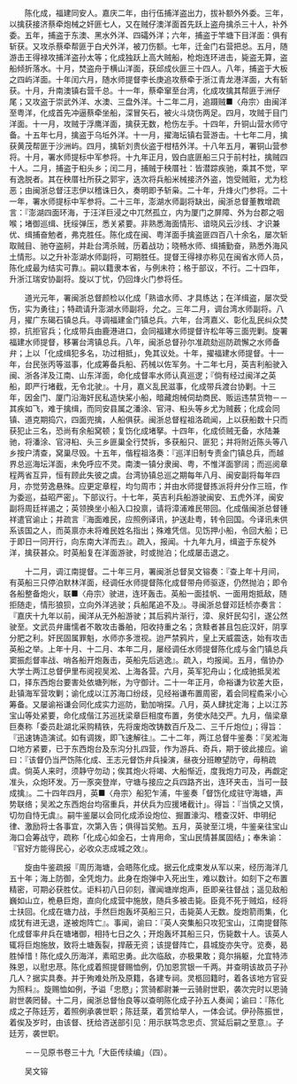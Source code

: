 <!-- { "loadSidebar": true } -->
　　陈化成，福建同安人。嘉庆二年，由行伍捕洋盗出力，拔补额外外委。三年，以擒获接济蔡牵炮械之奸匪七人，又在贼仔澳洋面首先跃上盗舟擒杀三十人，补外委。五年，捕盗于东澳、黑水外洋、四礵外洋；六年，捕盗于竿塘下目洋面：俱有斩获。又攻杀蔡牵帮匪于白犬外洋，被刀伤额。七年，迁金门右营把总。五月，随游击王得禄攻捕洋盗孙太等；化成独跃上高大贼船，枪炮连环进击，毙盗无算，盗船倾折落水。十月，焚盗舟于横山洋面，获邱成伙匪三十四人。八年，捕盗于大板之四屿洋面。十年闰六月，随水师提督李长庚追攻蔡牵于浙江青龙港洋面，大有斩获。十月，升南澳镇右营千总。十一年，蔡牵窜至台湾，化成攻擒其帮匪于洲仔尾；又攻盗于崇武外洋、水澳、三盘外洋。十二年二月，追蹑贼■〈舟宗〉由闽洋至粤洋，化成首先冲逼蔡牵坐船，深冒矢石，被火斗烧伤两足。四月，攻贼于目门洋面。十一月，攻贼于浮鹰洋面，擒获无数，枪伤左手。十四年，升铜山营水师守备。十五年七月，擒盗于乌坵外洋。十一月，擢海坛镇右营游击。十七年二月，擒获黄茂帮匪于沙洲屿。四月，擒斩刘贵伙盗于柑桔外洋。十八年五月，署铜山营参将。十月，署水师提标中军参将。十九年正月，毁白底匪船三只于前村社，擒贼四十人。二月，捕盗于桕头乡；闰二月，捕贼于秧厝社：皆潜踪疾驰，乘其不觉，罕有逸脱者。其在秧厝社所获之郭宇，迭次将兵船米械接济外盗，饱受贼赃，尤为稔恶；由闽浙总督汪志伊以稽诛日久，奏明即予斩枭。二十年，升烽火门参将。二十一年，署水师提标中军参将。二十三年，澎湖水师副将缺出，闽浙总督董教增疏言：『澎湖四面环海，于汪洋巨浸之中兀然孤立，内为厦门之屏障、外为台郡之咽喉；堵御巡缉、抚绥弹压，悉关紧要。非熟悉海面情形、谙晓风云沙线、才识兼优、缉捕奋勉者，弗克胜任。陈化成在闽、粤洋面手擒盗匪四百八十余名，屡次斩取贼目、驰夺盗舸，并赴台湾杀贼，历着战功；晓畅水师、缉捕勤奋，熟悉外海风土情形。以之升补澎湖水师副将，可期胜任。提督王得禄亦称见在闽省水师人员，陈化成最为结实可靠』。嗣以籍隶本省，与例未符；格于部议，不行。二十四年，升浙江瑞安协副将。旋以丁忧，仍回烽火门参将任。

　　道光元年，署闽浙总督颜检以化成「熟谙水师、才具练达；在洋缉盗，屡次受伤，实为勇往」；特疏请升澎湖水师副将，允之。三年二月，调台湾水师副将。八月，擢广东碣石镇总兵。寻调福建金门镇总兵。六年，台湾嘉义、彰化乱民纠众焚掠，抗拒官兵；化成带兵由鹿港进口，会同福建水师提督许松年等三面兜剿。旋署福建水师提督，移署台湾镇总兵。八年，闽浙总督孙尔准疏劾巡防疏懈之水师备弁；上以「化成缉犯多名，功过相抵」，免其议处。十年，擢福建水师提督。十一年，台民张丙等滋事，化成筹备兵船、药械以佐军务。十二年七月，英吉利船驶入闽、浙各洋及江南、山东洋面，命化成督率水师认真巡逻；『倘有经过闽洋之英船，即严行堵截，无令北驶』。十月，嘉义乱民滋事，化成带兵渡台协剿。十三年，因金门、厦门沿海奸民私造快桨小船，暗藏炮械伺劫商民、贩运违禁货物－－其疾如飞，难于擒缉，而同安县属之潘涂、官浔、桕头等乡尤为贼薮；化成会同镇、道克期捣穴，四面兜擒，人船俱获。闽浙总督程祖洛疏闻，上以获船数十只而获犯止三名，恐尚有余船窝顿；复饬化成堵拏。十四年，化成侦贼无备，水陆兼驰，将潘涂、官浔桕、头三乡匪巢全行焚拆，多获船只、匪犯；并将附近陈头等八乡按户清查，窝巢尽毁。十五年，偕程祖洛奏：『巡洋旧制专责金门镇总兵，而越界总巡海坛洋面，未免呼应不灵。南澳一镇分隶闽、粤，不惟洋面寥阔；而巡阅章程两省互异，恒有顾此失彼之虞。台湾协镇总巡之期每年八月、闽安副将每年四月，亦觉劳逸悬殊。应更定章程，均匀周市；并由水师提督拣派将弁分作三班，作为委巡，益昭严密」。下部议行。十七年，英吉利兵船游驶闽安、五虎外洋，闽安副将周廷祥遏之；英领换坐小船入口投禀，请将漳浦难民带回。化成偕闽浙总督锺祥遣官谕止；并疏言『海面难民，应照例译讯，护送赴粤，转令回国。今译讯未供系该国之人，而英禀亦未将难民姓名指出；殊难凭信。见饬押小船，令回大船；已于即日一同开行，向东南大洋而去』。疏入，报闻。十九年九月，缉盗于东椗外洋，擒获甚众。时英船复在洋面游驶，时或抛泊；化成屡击退之。

　　十二月，调江南提督。二十年三月，署闽浙总督吴文镕奏：『查上年十月间，有英船三只停泊默林洋面，经调任水师提督陈化成督带舟师驱逐，仍然抛泊；即令各船整备炮火，联■〈舟宗〉驶进，连环轰击。英船一面挂帆、一面用炮抵敌，随拒随走，情形狼狈，立向外洋逃驶；兵船尾追不及』。寻闽浙总督邓廷桢亦奏言：『嘉庆十九年以前，闽洋从无外船游驶；其后鸦片渐行，漳、泉奸民勾引，遂公然驶至。文武员弁庸懦者不敢攻击番舶，阳收持重之名；贪黩者甚且包庇汉奸，阴享分肥之利。奸民固属罪魁，水师亦多泄视。迨严禁鸦片，皇上天威震迭，始有攻击英船之举。上年十月、十二月、本年二月，屡经调任水师提督陈化成与金门镇总兵窦振彪督率战、哨各船开炮轰击，英船先后逃逸』。疏入，均报闻。五月，偕协办大学士两江总督伊里布阅视吴淞、上海各营。六月，英军犯舟山；化成驰抵吴淞口，择东西炮台要害处依塘列帐，为守御计。二十一年正月，命裕谦为钦差大臣，赴镇海军营攻剿；谕化成以江苏海口纷歧，见经裕谦布置周密，着会同程矞采小心筹备。又屡谕裕谦会同化成实力巡防，勤加哨探。八月，英人肆扰定海；上以江苏宝山等处紧要，命化成偕江苏巡抚梁章巨相度布置，务使水陆交严。九月，偕梁章巨奏称「委员赴湖北采购精铁，先将废炮改铸数百斤及二、三千斤炮位」；得旨：『迅速铸造演试。如有调拨，即飞速解往』。二十二年，两江总督牛鉴奏：『吴淞海口地方紧要，已于东西炮台及东沟分扎四营，作为游兵、奇兵，期于彼此接应。谕曰：『该督仍当严饬陈化成、王志元督饬弁兵操演，昼夜分班瞭望防守，毋稍疏虞。倘英人来时，须静守勿动；俟其炮火将竭、大船惭近，度我炮力可及，再觑定准头，众炮环发。万一豕突登岸，守塘与接应之兵四路齐出，连环夹击，当可一鼓成擒』。二十四年四月，英■〈舟宗〉船犯乍浦，牛鉴奏「督饬化成驻守海塘，声势联络；吴淞之东西炮台均宿重兵，并伏兵为应援堵截计」。得旨：『当慎之又慎，切勿自恃无虞』。嗣牛鉴屡以会同化成添设炮位、掘置濠沟、稽查汉奸、申明纪律、激励将士各事宜，次第入告；俱得旨奖勉。五月，英驶至江境，牛鉴亲往宝山海口会筹战守，疏称「化成心如金石，士肯用命，宝山民情甚属固结」；奉朱谕：『官好方能得民心，必收众志成城之效』。

　　旋由牛鉴疏报『周历海塘，会晤陈化成。据云化成束发从军以来，经历海洋几五十年；海上防御，全凭炮力。此身在炮弹中入死出生，难以数计。如刻下之布置精密，可期必获胜仗。讵料初八日卯刻，骤闻塘岸炮声，臣即亲往督战；遥见敌船巍如山立，桅悬巨炮，直向化成营中施放，随兵多被击毙。臣竟不死于贼焰，经将士扶回。化成在塘力战，手然巨炮轰坏英船三只，击毙英人无数。旋炮箭雨集，化成犹有进无退，遂被炮阵亡』。事闻，谕曰：『英人突集船只攻犯宝山，江南提督陈化成督率弁兵在塘堵御，相持七日之久；开炮轰坏其船三只，伤毙数十人。该英人辄将巨炮施放，致将土塘轰裂，捍蔽无资；该提督阵亡，县城旋亦失守。览奏，曷胜悼惜！陈化成久历海洋，素昭忠勇。此次临敌，亦极果敢；竟尔捐躯，允宜特沛殊恩，以慰忠荩。陈化成着照提督赐恤例，仍加恩赏银一千两。并查明该故员子孙几人？据实具奏。并于殉难处所及原籍，各建专祠。灵柩回籍时，着各该地方官妥为照料』。旋赐恤如例，予谥「忠愍」；赏骑都尉兼一云骑尉世职，袭次完时以恩骑尉世袭罔替。十二月，闽浙总督怡良等以查明陈化成子孙五人奏闻；谕曰：『陈化成之子陈廷芳，着照例承袭世职；陈廷棻，着赏给举人，一体会试。伊孙陈振世，着俟及岁时，由该督、抚给咨送部引见：用示朕笃念忠贞、赏延后嗣之至意』。子廷芳，袭世职。

　　－－见原书卷三十九「大臣传续编」（四）。

　　吴文镕

